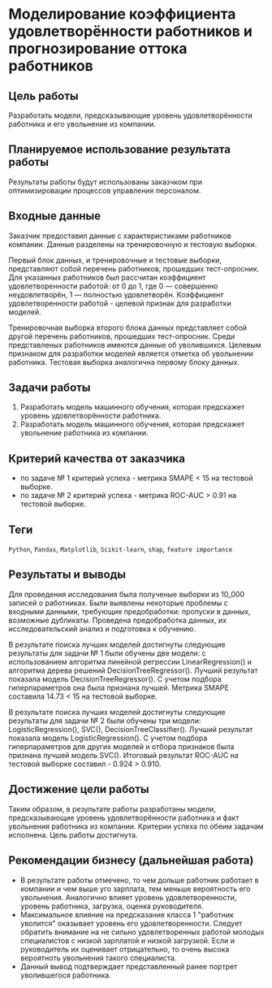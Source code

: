# Моделирование коэффициента удовлетворённости работников и прогнозирование оттока работников

## Цель работы

Разработать модели, предсказывающие уровень удовлетворённости работника и его увольнение из компании.

## Планируемое использование результата работы

Результаты работы будут использованы заказчком при оптимизировации процессов управления персоналом. 

## Входные данные

Заказчик предоставил данные с характеристиками работников компании. Данные разделены на тренировочную и тестовую выборки.

Первый блок данных, и тренировочные и тестовые выборки, представляют собой перечень работников, прошедших тест-опросник. Для указанных работников был рассчитан коэффициент удовлетворенности работой: от 0 до 1, где 0 — совершенно неудовлетворён, 1 — полностью удовлетворён. Коэффициент удовлетворенности работой - целевой признак для разработки моделей.

Тренировочная выборка второго блока данных представляет собой другой перечень работников, прошедших тест-опросник. Среди представленых работников имеются данные об уволившихся. Целевым признаком для разработки моделей является отметка об увольнении работника. Тестовая выборка аналогична первому блоку данных.

## Задачи работы

1. Разработать модель машинного обучения, которая предскажет уровень удовлетворённости работника.
2. Разработать модель машинного обучения, которая предскажет увольнение работника из компании.
   
## Критерий качества от заказчика

- по задаче № 1 критерий успеха - метрика SMAPE < 15 на тестовой выборке.
- по задаче № 2 критерий успеха - метрика ROC-AUC > 0.91 на тестовой выборке.

## Теги
`Python`, `Pandas`, `Matplotlib`, `Scikit-learn`, `shap`, `feature importance`

## Результаты и выводы

Для проведения исследования была полученые выборки из 10_000 записей о работниках. Были выявлены некоторые проблемы с входными данными, требующие предобработки: пропуски в данных, возможные дубликаты. Проведена предобработка данных, их исследовательский анализ и подготовка к обучению.

В результате поиска лучших моделей достигнуты следующие результаты для задачи № 1 были обучены две модели: с использованием алгоритма линейной регрессии LinearRegression() и алгоритма дерева решений DecisionTreeRegressor(). Лучший результат показала модель DecisionTreeRegressor(). С учетом подбора гиперпараметров она была признана лучшей. Метрика SMAPE составила 14.73 < 15 на тестовой выборке.

В результате поиска лучших моделей достигнуты следующие результаты для задачи № 2 были обучены три модели: LogisticRegression(), SVC(), DecisionTreeClassifier(). Лучший результат показала модель LogisticRegression(). С учетом подбора гиперпараметров для других моделей и отбора признаков была признана лучшей модель SVC(). Итоговый результат ROC-AUC на тестовой выборке составил - 0.924 > 0.910. 

## Достижение цели работы

Таким образом, в результате работы разработаны модели, предсказывающие уровень удовлетворённости работника и факт увольнения работника из компании. Критерии успеха по обеим задачам исполнена. Цель работы достигнута.

## Рекомендации бизнесу (дальнейшая работа)

- В результате работы отмечено, то чем дольше работник работает в компании и чем выше уго зарплата, тем меньше вероятность его увольнения. Аналогично влияет уровень удовлетворенности, уровень работника, загрузка, оценка руководителя.
- Максимальное влияние на предсказание класса 1 "работник уволится" оказывает уровень его удовлетворенности. Следует обратить внимание на не сильно удовлетворенных работой молодых специалистов с низкой зарплатой и низкой загрузкой. Если и руководитель их оценивает отрицательно, то очень высока вероятноть увольнения такого специалиста.
- Данный вывод подтверждает представленный ранее портрет уволившегося работника.
